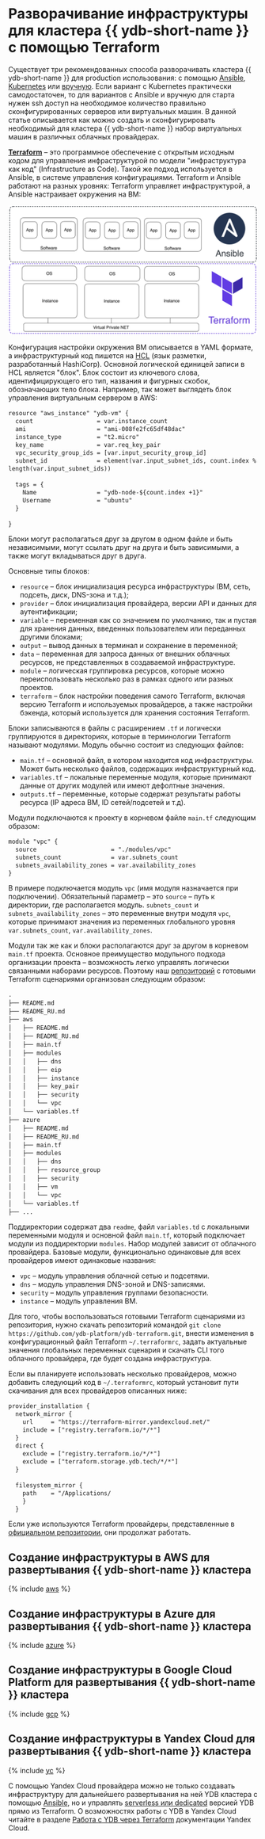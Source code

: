 # Разворачивание инфраструктуры для кластера {{ ydb-short-name }} с помощью Terraform

Существует три рекомендованных способа разворачивать кластера {{ ydb-short-name }} для production использования: c помощью [Ansible](ansible.md), [Kubernetes](kubernetes.md) или [вручную](../deploy/index.md). Если вариант с Kubernetes практически самодостаточен, то для вариантов с Ansible и вручную для старта нужен ssh доступ на необходимое количество правильно сконфигурированных серверов или виртуальных машин. В данной статье описывается как можно создать и сконфигурировать необходимый для кластера {{ ydb-short-name }} набор виртуальных машин в различных облачных провайдерах.

**[Terraform](https://www.terraform.io/)** – это программное обеспечение с открытым исходным кодом для управления инфраструктурой по модели "инфраструктура как код" (Infrastructure as Code). Такой же подход используется в Ansible, в системе управления конфигурациями. Terraform и Ansible работают на разных уровнях: Terraform управляет инфраструктурой, а Ansible настраивает окружения на ВМ:

![AiC_scheme](./_includes/terraform/AiC_scheme.png)

Конфигурация настройки окружения ВМ описывается в YAML формате, а инфраструктурный код пишется на [HCL](https://github.com/hashicorp/hcl) (язык разметки, разработанный HashiCorp). Основной логической единицей записи в HCL является "блок". Блок состоит из ключевого слова, идентифицирующего его тип, названия и фигурных скобок, обозначающих тело блока. Например, так может выглядеть блок управления виртуальным сервером в AWS: 
```hcl
resource "aws_instance" "ydb-vm" {
  count                  = var.instance_count
  ami                    = "ami-008fe2fc65df48dac"
  instance_type          = "t2.micro"
  key_name               = var.req_key_pair
  vpc_security_group_ids = [var.input_security_group_id]
  subnet_id              = element(var.input_subnet_ids, count.index % length(var.input_subnet_ids))
  
  tags = {
    Name                 = "ydb-node-${count.index +1}"
    Username             = "ubuntu"
  }

}
```

Блоки могут располагаться друг за другом в одном файле и быть независимыми, могут ссылать друг на друга и быть зависимыми, а также могут вкладываться друг в друга.

Основные типы блоков:
* `resource` – блок инициализация ресурса инфраструктуры (ВМ, сеть, подсеть, диск, DNS-зона и т.д.);
* `provider` – блок инициализация провайдера, версии API и данных для аутентификации;
* `variable` – переменная как со значением по умолчанию, так и пустая для хранения данных, введенных пользователем или переданных другими блоками;
* `output` – вывод данных в терминал и сохранение в переменной;
* `data` – переменная для запроса данных от внешних облачных ресурсов, не представленных в создаваемой инфраструктуре.
* `module` – логическая группировка ресурсов, которые можно переиспользовать несколько раз в рамках одного или разных проектов.
* `terraform` – блок настройки поведения самого Terraform, включая версию Terraform и используемых провайдеров, а также настройки бэкенда, который используется для хранения состояния Terraform.  

Блоки записываются в файлы с расширением `.tf` и логически группируются в директориях, которые в терминологии Terraform называют модулями. Модуль обычно состоит из следующих файлов: 
* `main.tf` – основной файл, в котором находится код инфраструктуры. Может быть несколько файлов, содержащих инфраструктурный код.
* `variables.tf` – локальные переменные модуля, которые принимают данные от других модулей или имеют дефолтные значения.
* `outputs.tf` – переменные, которые содержат результаты работы ресурса (IP адреса ВМ, ID сетей/подсетей и т.д).

Модули подключаются к проекту в корневом файле `main.tf` следующим образом:
```
module "vpc" {
  source                     = "./modules/vpc"
  subnets_count              = var.subnets_count
  subnets_availability_zones = var.availability_zones
}
```
В примере подключается модуль `vpc` (имя модуля назначается при подключении). Обязательный параметр – это `source` – путь к директории, где располагается модуль. `subnets_count` и `subnets_availability_zones` – это переменные внутри модуля `vpc`, которые принимают значения из переменных глобального уровня `var.subnets_count`, `var.availability_zones`.

Модули так же как и блоки располагаются друг за другом в корневом `main.tf` проекта. Основное преимущество модульного подхода организации проекта – возможность легко управлять логически связанными наборами ресурсов. Поэтому наш [репозиторий](https://github.com/ydb-platform/ydb-terraform) с готовыми Terraform сценариями организован следующим образом: 
```txt
.
├── README.md
├── README_RU.md
├── aws
│   ├── README.md
│   ├── README_RU.md
│   ├── main.tf
│   ├── modules
│   │   ├── dns
│   │   ├── eip
│   │   ├── instance
│   │   ├── key_pair
│   │   ├── security
│   │   └── vpc
│   └── variables.tf
├── azure
│   ├── README.md
│   ├── README_RU.md
│   ├── main.tf
│   ├── modules
│   │   ├── dns
│   │   ├── resource_group
│   │   ├── security
│   │   ├── vm
│   │   └── vpc
│   └── variables.tf
├── ...
```

Поддиректории содержат два `readme`, файл `variables.td` с локальными переменными модуля и основной файл `main.tf`, который подключает модули из поддиректории `modules`. Набор модулей зависит от облачного провайдера. Базовые модули, функционально одинаковые для всех провайдеров имеют одинаковые названия:
* `vpc` – модуль управления облачной сетью и подсетями.
* `dns` – модуль управления DNS-зоной и DNS-записями.
* `security` – модуль управления группами безопасности.
* `instance` – модуль управления ВМ.

Для того, чтобы воспользоваться готовыми Terraform сценариями из репозитория, нужно скачать репозиторий командой `git clone https://github.com/ydb-platform/ydb-terraform.git`, внести изменения в конфигурационный файл Terraform `~/.terraformrc`, задать актуальные значения глобальных переменных сценария и скачать CLI того облачного провайдера, где будет создана инфраструктура.

Если вы планируете использовать несколько провайдеров, можно добавить следующий код в `~/.terraformrc`, который установит пути скачивания для всех провайдеров описанных ниже:
```
provider_installation {
  network_mirror {
    url     = "https://terraform-mirror.yandexcloud.net/"
    include = ["registry.terraform.io/*/*"]
  }
  direct {
    exclude = ["registry.terraform.io/*/*"]
    exclude = ["terraform.storage.ydb.tech/*/*"]
  }

  filesystem_mirror {
    path    = "/Applications/
    }
  }
```

Если уже используются Terraform провайдеры, представленные в [официальном репозитории](https://registry.terraform.io/browse/providers), они продолжат работать. 

## Создание инфраструктуры в AWS для развертывания {{ ydb-short-name }} кластера

{% include [aws](./_includes/terraform/aws.md) %} 

## Создание инфраструктуры в Azure для развертывания {{ ydb-short-name }} кластера

{% include [azure](./_includes/terraform/azure.md) %} 

## Создание инфраструктуры в Google Cloud Platform для развертывания {{ ydb-short-name }} кластера

{% include [gcp](./_includes/terraform/gcp.md) %} 

## Создание инфраструктуры в Yandex Cloud для развертывания {{ ydb-short-name }} кластера

{% include [yc](./_includes/terraform/yc.md) %} 

С помощью Yandex Cloud провайдера можно не только создавать инфраструктуру для дальнейшего развертывания на ней YDB кластера с помощью [Ansible](./ansible.md), но и управлять [serverless или dedicated](https://cloud.yandex.ru/ru/services/ydb) версией YDB прямо из Terraform. О возможностях работы с YDB в Yandex Cloud читайте в разделе [Работа с YDB через Terraform](https://cloud.yandex.ru/ru/docs/ydb/terraform/intro) документации Yandex Cloud.
